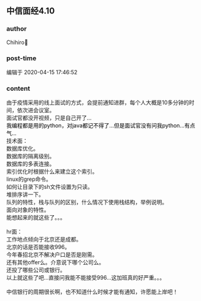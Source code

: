 ## 中信面经4.10
### author 
Chihiro🐾
### post-time 

编辑于  2020-04-15 17:46:52
### content 
<div class="post-topic-des nc-post-content">
 <div>
  由于疫情采用的线上面试的方式，会提前通知进群，每个人大概是10多分钟的时间，依次进会议室。
 </div>
 <div>
  面试官都没开视频，只是自己开了...
 </div>
 <div>
  <span style="color: rgb(0,0,0);font-weight: 400;">
   我编程都是用的python，对java都记不得了...但是面试官没有问我python...有点气...
  </span>
  <br/>
 </div>
 <div>
  技术面：
 </div>
 <div>
  数据库优化。
 </div>
 <div>
  数据库的隔离级别。
 </div>
 <div>
  数据库的多表连接。
 </div>
 <div>
  索引优化时根据什么来建立这个索引。
 </div>
 <div>
  linux的grep命令。
 </div>
 <div>
  如何让目录下的sh文件设置为只读。
 </div>
 <div>
  堆排序讲一下。
 </div>
 <div>
  队列的特性，栈与队列的区别，什么情况下使用栈结构，举例说明。
 </div>
 <div>
  面向对象的特性。
 </div>
 <div>
  能想起来的就这些了。。。
 </div>
 <div>
  <br/>
 </div>
 <div>
  hr面：
 </div>
 <div>
  工作地点倾向于北京还是成都。
 </div>
 <div>
  北京的话是否能接收996。
 </div>
 <div>
  今年春招北京不解决户口是否是刚需。
 </div>
 <div>
  还有其他offer么。介意说下哪个公司么。
 </div>
 <div>
  还投了哪些公司或银行。
 </div>
 <div>
  以上就这些了吧...直接问我能不能接受996...这加班真的好严重。。。
 </div>
 <div>
  <br/>
 </div>
 <div>
  中信银行的周期很长啊，也不知道什么时候才能有通知，许愿能上岸吧！
 </div>
</div>
